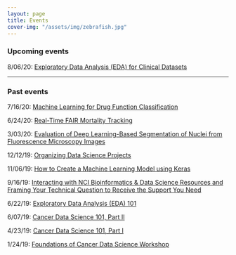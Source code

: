 ```yaml
---
layout: page
title: Events
cover-img: "/assets/img/zebrafish.jpg"
---
```


### Upcoming events

8/06/20: [Exploratory Data Analysis (EDA) for Clinical Datasets](../2020-08-06-Exploratory_Data_Analysis_for_Clinical_Datasets)

---

### Past events

7/16/20: [Machine Learning for Drug Function Classification](../2020-06-29-machine_learning_for_drug_function_classification)  

6/24/20: [Real-Time FAIR Mortality Tracking](../2020-06-15-real-time_fair_mortality_tracking)  

3/03/20: [Evaluation of Deep Learning-Based Segmentation of Nuclei from Fluorescence Microscopy Images](../2020-03-03-evaluation_of_deep_learning-based_segmentation_of_nuclei_from_fluorescence_microscopy_images)  

12/12/19: [Organizing Data Science Projects](../2019-12-12-organizing_data_science_projects)  

11/06/19: [How to Create a Machine Learning Model using Keras](../2019-11-06-how_to_create_a_machine_learning_model_using_keras)  

9/16/19: [Interacting with NCI Bioinformatics & Data Science Resources and Framing Your Technical Question to Receive the Support You Need](../2019-09-16-interacting_with_nci_bioinformatics_and_data_science_resources_and_framing_your_technical_question_to_receive_the_support_you_need)  

6/22/19: [Exploratory Data Analysis (EDA) 101](../2019-06-22-exploratory_data_analysis_101)  

6/07/19: [Cancer Data Science 101, Part II](../2019-06-07-cancer_data_science_101_part_ii)  

4/23/19: [Cancer Data Science 101, Part I](../2019-04-23-cancer_data_science_101_part_i)  

1/24/19: [Foundations of Cancer Data Science Workshop](../2019-01-24-foundations_of_cancer_data_science_workshop)  


